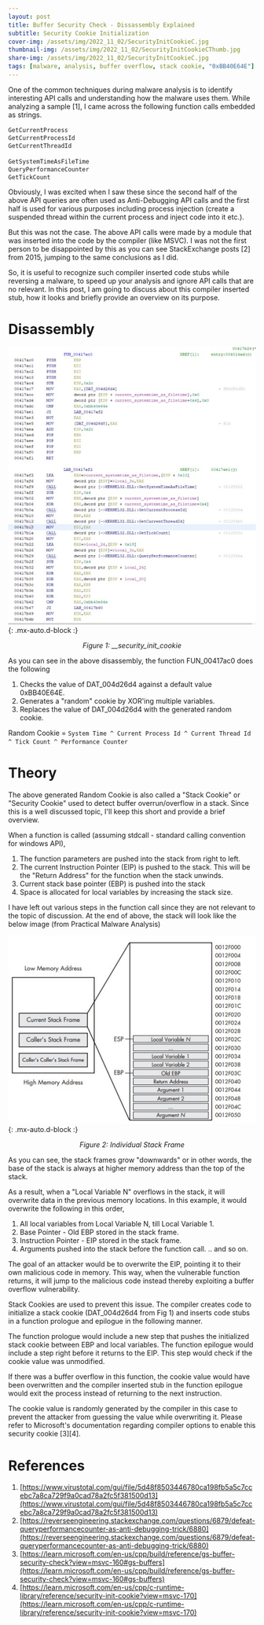 ```yaml
---
layout: post
title: Buffer Security Check - Dissassembly Explained
subtitle: Security Cookie Initialization
cover-img: /assets/img/2022_11_02/SecurityInitCookieC.jpg
thumbnail-img: /assets/img/2022_11_02/SecurityInitCookieCThumb.jpg
share-img: /assets/img/2022_11_02/SecurityInitCookieC.jpg
tags: [malware, analysis, buffer overflow, stack cookie, "0xBB40E64E"]
---
```


One of the common techniques during malware analysis is to identify interesting API calls and understanding how the malware uses them. While analyzing a sample [1], I came across the following function calls embedded as strings.

```
GetCurrentProcess
GetCurrentProcessId
GetCurrentThreadId

GetSystemTimeAsFileTime
QueryPerformanceCounter
GetTickCount
```

Obviously, I was excited when I saw these since the second half of the above API queries are often used as Anti-Debugging API calls and the first half is used for various purposes including process injection (create a suspended thread within the current process and inject code into it etc.).

But this was not the case. The above API calls were made by a module that was inserted into the code by the compiler (like MSVC). I was not the first person to be disappointed by this as you can see StackExchange posts [2] from 2015, jumping to the same conclusions as I did.

So, it is useful to recognize such compiler inserted code stubs while reversing a malware, to speed up your analysis and ignore API calls that are no relevant. In this post, I am going to discuss about this compiler inserted stub, how it looks and briefly provide an overview on its purpose.

# Disassembly
![__security_init_cookie](/assets/img/2022_11_02/SecurityInitCookie.jpg){: .mx-auto.d-block :}
<center><em>Figure 1: __security_init_cookie</em></center>

As you can see in the above disassembly, the function FUN_00417ac0 does the following
1. Checks the value of DAT_004d26d4 against a default value 0xBB40E64E.
2. Generates a "random" cookie by XOR'ing multiple variables.
3. Replaces the value of DAT_004d26d4 with the generated random cookie.

Random Cookie = `System Time ^ Current Process Id ^ Current Thread Id ^ Tick Count ^ Performance Counter`

# Theory

The above generated Random Cookie is also called a "Stack Cookie" or "Security Cookie" used to detect buffer overrun/overflow in a stack. Since this is a well discussed topic, I'll keep this short and provide a brief overview.

When a function is called (assuming stdcall - standard calling convention for windows API), 

1. The function parameters are pushed into the stack from right to left. 
2. The current Instruction Pointer (EIP) is pushed to the stack. This will be the "Return Address" for the function when the stack unwinds.
3. Current stack base pointer (EBP) is pushed into the stack
4. Space is allocated for local variables by increasing the stack size.

I have left out various steps in the function call since they are not relevant to the topic of discussion. At the end of above, the stack will look like the below image (from Practical Malware Analysis)

![Individual Stack Frame](/assets/img/2022_11_02/IndividualStackFrame.jpg){: .mx-auto.d-block :}
<center><em>Figure 2: Individual Stack Frame</em></center>

As you can see, the stack frames grow "downwards" or in other words, the base of the stack is always at higher memory address than the top of the stack. 

As a result, when a "Local Variable N" overflows in the stack, it will overwrite data in the previous memory locations. In this example, it would overwrite the following in this order,
1. All local variables from Local Variable N, till Local Variable 1. 
2. Base Pointer - Old EBP stored in the stack frame. 
3. Instruction Pointer - EIP stored in the stack frame. 
4. Arguments pushed into the stack before the function call. 
.. and so on. 

The goal of an attacker would be to overwrite the EIP, pointing it to their own malicious code in memory. This way, when the vulnerable function returns, it will jump to the malicious code instead thereby exploiting a buffer overflow vulnerability. 

Stack Cookies are used to prevent this issue. The compiler creates code to initialize a stack cookie (DAT_004d26d4 from Fig 1) and inserts code stubs in a function prologue and epilogue in the following manner. 

The function prologue would include a new step that pushes the initialized stack cookie between EBP and local variables. The function epilogue would include a step right before it returns to the EIP. This step would check if the cookie value was unmodified.

If there was a buffer overflow in this function, the cookie value would have been overwritten and the compiler inserted stub in the function epilogue would exit the process instead of returning to the next instruction.

The cookie value is randomly generated by the compiler in this case to prevent the attacker from guessing the value while overwriting it. Please refer to Microsoft's documentation regarding compiler options to enable this security cookie [3][4].


# References
1. [https://www.virustotal.com/gui/file/5d48f8503446780ca198fb5a5c7ccebc7a8ca729f9a0cad78a2fc5f381500d13](https://www.virustotal.com/gui/file/5d48f8503446780ca198fb5a5c7ccebc7a8ca729f9a0cad78a2fc5f381500d13)
2. [https://reverseengineering.stackexchange.com/questions/6879/defeat-queryperformancecounter-as-anti-debugging-trick/6880](https://reverseengineering.stackexchange.com/questions/6879/defeat-queryperformancecounter-as-anti-debugging-trick/6880)
3. [https://learn.microsoft.com/en-us/cpp/build/reference/gs-buffer-security-check?view=msvc-160#gs-buffers](https://learn.microsoft.com/en-us/cpp/build/reference/gs-buffer-security-check?view=msvc-160#gs-buffers)
4. [https://learn.microsoft.com/en-us/cpp/c-runtime-library/reference/security-init-cookie?view=msvc-170](https://learn.microsoft.com/en-us/cpp/c-runtime-library/reference/security-init-cookie?view=msvc-170)
